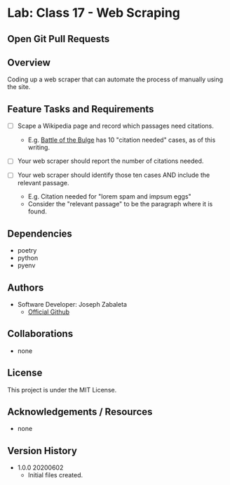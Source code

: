 # Lab: Class 17 - Web Scraping

## Open Git Pull Requests  

## Overview  
Coding up a web scraper that can automate the process of manually using the site.  

## Feature Tasks and Requirements  
- [ ] Scape a Wikipedia page and record which passages need citations.  
    - E.g. [Battle of the Bulge](https://en.wikipedia.org/wiki/Battle_of_the_Bulge) has 10 "citation needed" cases, as of this writing.  

- [ ] Your web scraper should report the number of citations needed.  
- [ ] Your web scraper should identify those ten cases AND include the relevant passage.  
    - E.g. Citation needed for "lorem spam and impsum eggs"  
    - Consider the "relevant passage" to be the paragraph where it is found.  

## Dependencies  
- poetry  
- python  
- pyenv  

## Authors  
- Software Developer: Joseph Zabaleta
  - [Official Github](https://github.com/joseph-zabaleta)  

## Collaborations  
- none  

## License  
This project is under the MIT License.

## Acknowledgements / Resources  
- none

## Version History  
- 1.0.0 20200602  
    - Initial files created.  
